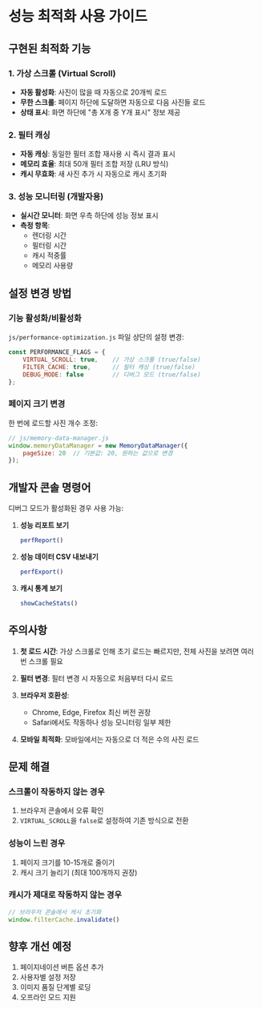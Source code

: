 # 성능 최적화 사용 가이드

## 구현된 최적화 기능

### 1. 가상 스크롤 (Virtual Scroll)
- **자동 활성화**: 사진이 많을 때 자동으로 20개씩 로드
- **무한 스크롤**: 페이지 하단에 도달하면 자동으로 다음 사진들 로드
- **상태 표시**: 화면 하단에 "총 X개 중 Y개 표시" 정보 제공

### 2. 필터 캐싱
- **자동 캐싱**: 동일한 필터 조합 재사용 시 즉시 결과 표시
- **메모리 효율**: 최대 50개 필터 조합 저장 (LRU 방식)
- **캐시 무효화**: 새 사진 추가 시 자동으로 캐시 초기화

### 3. 성능 모니터링 (개발자용)
- **실시간 모니터**: 화면 우측 하단에 성능 정보 표시
- **측정 항목**:
  - 렌더링 시간
  - 필터링 시간
  - 캐시 적중률
  - 메모리 사용량

## 설정 변경 방법

### 기능 활성화/비활성화
`js/performance-optimization.js` 파일 상단의 설정 변경:

```javascript
const PERFORMANCE_FLAGS = {
    VIRTUAL_SCROLL: true,    // 가상 스크롤 (true/false)
    FILTER_CACHE: true,      // 필터 캐싱 (true/false)
    DEBUG_MODE: false        // 디버그 모드 (true/false)
};
```

### 페이지 크기 변경
한 번에 로드할 사진 개수 조정:

```javascript
// js/memory-data-manager.js
window.memoryDataManager = new MemoryDataManager({
    pageSize: 20  // 기본값: 20, 원하는 값으로 변경
});
```

## 개발자 콘솔 명령어

디버그 모드가 활성화된 경우 사용 가능:

1. **성능 리포트 보기**
   ```javascript
   perfReport()
   ```

2. **성능 데이터 CSV 내보내기**
   ```javascript
   perfExport()
   ```

3. **캐시 통계 보기**
   ```javascript
   showCacheStats()
   ```

## 주의사항

1. **첫 로드 시간**: 가상 스크롤로 인해 초기 로드는 빠르지만, 전체 사진을 보려면 여러 번 스크롤 필요

2. **필터 변경**: 필터 변경 시 자동으로 처음부터 다시 로드

3. **브라우저 호환성**: 
   - Chrome, Edge, Firefox 최신 버전 권장
   - Safari에서도 작동하나 성능 모니터링 일부 제한

4. **모바일 최적화**: 모바일에서는 자동으로 더 적은 수의 사진 로드

## 문제 해결

### 스크롤이 작동하지 않는 경우
1. 브라우저 콘솔에서 오류 확인
2. `VIRTUAL_SCROLL`을 `false`로 설정하여 기존 방식으로 전환

### 성능이 느린 경우
1. 페이지 크기를 10-15개로 줄이기
2. 캐시 크기 늘리기 (최대 100개까지 권장)

### 캐시가 제대로 작동하지 않는 경우
```javascript
// 브라우저 콘솔에서 캐시 초기화
window.filterCache.invalidate()
```

## 향후 개선 예정

1. 페이지네이션 버튼 옵션 추가
2. 사용자별 설정 저장
3. 이미지 품질 단계별 로딩
4. 오프라인 모드 지원